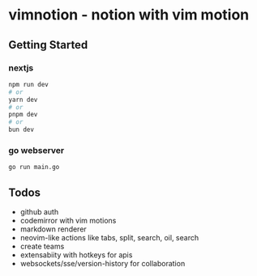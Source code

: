 # vimnotion - notion with vim motion

## Getting Started
### nextjs
```bash
npm run dev
# or
yarn dev
# or
pnpm dev
# or
bun dev
```

### go webserver
```bash
go run main.go
```

## Todos
- github auth
- codemirror with vim motions
- markdown renderer
- neovim-like actions like tabs, split, search, oil, search
- create teams
- extensabiity with hotkeys for apis
- websockets/sse/version-history for collaboration
